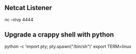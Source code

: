 ## Netcat Listener
nc -nlvp 4444


## Upgrade a crappy shell with python
python -c 'import pty; pty.spawn("/bin/sh")'
export TERM=linux


